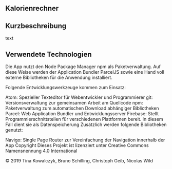 Kalorienrechner
---------------------------------------------

Kurzbeschreibung
------------------------------

text


Verwendete Technologien
------------------------------
Die App nutzt den Node Package Manager npm als Paketverwaltung. Auf diese Weise werden der Application Bundler ParcelJS sowie eine Hand voll externe Bibliotheken für die Anwendung installiert.

Folgende Entwicklungswerkzeuge kommen zum Einsatz:

Atom: Spezieller Texteditor für Webentwickler und Programmierer
git: Versionsverwaltung zur gemeinsamen Arbeit am Quellcode
npm: Paketverwaltung zum automatischen Download abhängiger Bibliotheken
Parcel: Web Application Bundler und Entwicklungsserver
Firebase: Stellt Programmierschnittstellen für verschiedenen Plattformen bereit. In diesem Fall dient sie als Datenspeicherung
Zusätzlich werden folgende Bibliotheken genutzt:

Navigo: Single Page Router zur Vereinfachung der Navigation innerhalb der App
Copyright
Dieses Projekt ist lizenziert unter Creative Commons Namensnennung 4.0 International

© 2019 Tina Kowalczyk, Bruno Schilling, Christoph Geib, Nicolas Wild
